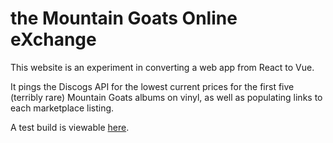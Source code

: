 # the Mountain Goats Online eXchange

This website is an experiment in converting a web app from React to Vue.

It pings the Discogs API for the lowest current prices for the first five (terribly rare) Mountain Goats albums on vinyl, as well as populating links to each marketplace listing.

A test build is viewable [here](https://tmgvue.vercel.app/).
